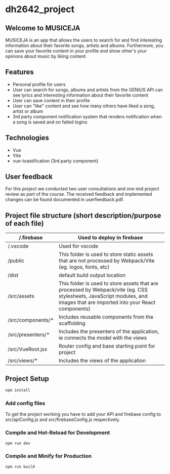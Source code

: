 # dh2642_project

## Welcome to MUSICEJA

MUSICEJA is an app that allows the users to search for and find interesting information about their favorite songs, artists and albums. Furthermore, you can save your favorite content in your profile and show other's your opinions about music by liking content.

## Features

- Personal profile for users
- User can search for songs, albums and artists from the GENIUS API can see lyrics and interesting information about their favorite content
- User can save content in their profile
- User can "like" content and see how many others have liked a song, artist or album
- 3rd party component notification system that renders notification when a song is saved and on failed logins

## Technologies

- Vue
- Vite
- vue-toastification (3rd party component)

## User feedback
For this project we conducted two user consultations and one mid project review as part of the course. The received feedback and implemented changes can be found documented in userfeedback.pdf.

## Project file structure (short description/purpose of each file)

| /.firebase            | Used to deploy in firebase                                                                                                                                                 |
|-----------------------|----------------------------------------------------------------------------------------------------------------------------------------------------------------------------|
| /.vscode              | Used for vscode                                                                                                                                                            |
| /public               | This folder is used to store static assets that are not processed by Webpack/Vite (eg. logos, fonts, etc)                                                                  |
| /dist                 | default build output location                                                                                                                                              |
| /src/assets           | This folder is used to store assets that are processed by Webpack/vite (eg. CSS stylesheets, JavaScript modules, and images that are imported into your React components)  |
| /src/components/*     | Includes reusable components from the scaffolding                                                                                          |
| /src/presenters/*     | Includes the presenters of the application, ie connects the model with the views                                                                                           |
| /src/VueRoot.jsx | Router config and base starting point for project                                                                                                                                                        |
| /src/views/*          | Includes the views of the application                                                                                                                                      |                                                                                                                                   |



## Project Setup

```sh
npm install
```

### Add config files

To get the project working you have to add your API and firebase config to src/apiConfig.js and src/firebaseConfig.js respectively.

### Compile and Hot-Reload for Development

```sh
npm run dev
```

### Compile and Minify for Production

```sh
npm run build
```
